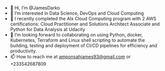 - 👋 Hi, I’m @JamesDarko
- 👀 I’m interested in Data Science, DevOps and Cloud Computing
- 🌱 I recently completed the Alx Cloud Computing program with 2 AWS certifications: Cloud Practitioner and Solutions Architect Associate and Python for Data Analysis at Udacity
- 💞️ I’m looking forward to collaborating on using Python, docker, Kubernetes, Terraform and Linux shell scripting to automate the building, testing and deployment of CI/CD pipelines for efficiency and productivity.
- 📫 How to reach me at amponsahjames93@gmail.com or +233542687809

<!---
JamesDarko/JamesDarko is a ✨ special ✨ repository because its `README.md` (this file) appears on your GitHub profile.
You can click the Preview link to take a look at your changes.
--->
